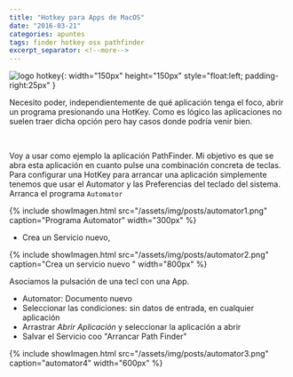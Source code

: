 ```yaml
---
title: "Hotkey para Apps de MacOS"
date: "2016-03-21"
categories: apuntes
tags: finder hotkey osx pathfinder
excerpt_separator: <!--more-->
---
```




![logo hotkey](/assets/img/posts/logo-hotkey.svg){: width="150px" height="150px" style="float:left; padding-right:25px" } 

Necesito poder, independientemente de qué aplicación tenga el foco, abrir un programa presionando una HotKey. Como es lógico las aplicaciones no suelen traer dicha opción pero hay casos donde podría venir bien.

<br clear="left"/>
<!--more-->

Voy a usar como ejemplo la aplicación PathFinder. Mi objetivo es que se abra esta aplicación en cuanto pulse una combinación concreta de teclas. Para configurar una HotKey para arrancar una aplicación simplemente tenemos que usar el Automator y las Preferencias del teclado del sistema. Arranca el programa `Automator`

{% include showImagen.html
    src="/assets/img/posts/automator1.png"
    caption="Programa Automator"
    width="300px"
    %}

- Crea un Servicio nuevo,

{% include showImagen.html
    src="/assets/img/posts/automator2.png"
    caption="Crea un servicio nuevo "
    width="800px"
    %}

Asociamos la pulsación de una tecl con una App.

- Automator: Documento nuevo
- Seleccionar las condiciones: sin datos de entrada, en cualquier aplicación
- Arrastrar *Abrir Aplicación* y seleccionar la aplicación a abrir
- Salvar el Servicio coo "Arrancar Path Finder"

{% include showImagen.html
    src="/assets/img/posts/automator3.png"
    caption="automator4"
    width="600px"
    %}

